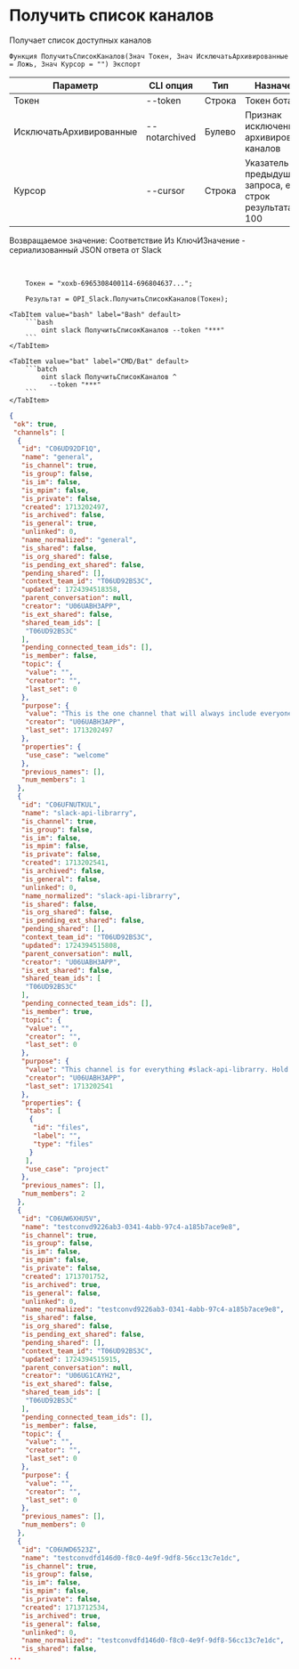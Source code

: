 ﻿---
sidebar_position: 1
---

# Получить список каналов
 Получает список доступных каналов



`Функция ПолучитьСписокКаналов(Знач Токен, Знач ИсключатьАрхивированные = Ложь, Знач Курсор = "") Экспорт`

  | Параметр | CLI опция | Тип | Назначение |
  |-|-|-|-|
  | Токен | --token | Строка | Токен бота |
  | ИсключатьАрхивированные | --notarchived | Булево | Признак исключения архивированных каналов |
  | Курсор | --cursor | Строка | Указатель из предыдущего запроса, если строк результата > 100 |

  
  Возвращаемое значение:   Соответствие Из КлючИЗначение - сериализованный JSON ответа от Slack

<br/>




```bsl title="Пример кода"
    Токен = "xoxb-6965308400114-696804637...";

    Результат = OPI_Slack.ПолучитьСписокКаналов(Токен);
```
    

 <Tabs>
  
    <TabItem value="bash" label="Bash" default>
        ```bash
            oint slack ПолучитьСписокКаналов --token "***"
        ```
    </TabItem>
  
    <TabItem value="bat" label="CMD/Bat" default>
        ```batch
            oint slack ПолучитьСписокКаналов ^
              --token "***"
        ```
    </TabItem>
</Tabs>


```json title="Результат"
{
 "ok": true,
 "channels": [
  {
   "id": "C06UD92DF1Q",
   "name": "general",
   "is_channel": true,
   "is_group": false,
   "is_im": false,
   "is_mpim": false,
   "is_private": false,
   "created": 1713202497,
   "is_archived": false,
   "is_general": true,
   "unlinked": 0,
   "name_normalized": "general",
   "is_shared": false,
   "is_org_shared": false,
   "is_pending_ext_shared": false,
   "pending_shared": [],
   "context_team_id": "T06UD92BS3C",
   "updated": 1724394518358,
   "parent_conversation": null,
   "creator": "U06UABH3APP",
   "is_ext_shared": false,
   "shared_team_ids": [
    "T06UD92BS3C"
   ],
   "pending_connected_team_ids": [],
   "is_member": false,
   "topic": {
    "value": "",
    "creator": "",
    "last_set": 0
   },
   "purpose": {
    "value": "This is the one channel that will always include everyone. It’s a great spot for announcements and team-wide conversations.",
    "creator": "U06UABH3APP",
    "last_set": 1713202497
   },
   "properties": {
    "use_case": "welcome"
   },
   "previous_names": [],
   "num_members": 1
  },
  {
   "id": "C06UFNUTKUL",
   "name": "slack-api-librarry",
   "is_channel": true,
   "is_group": false,
   "is_im": false,
   "is_mpim": false,
   "is_private": false,
   "created": 1713202541,
   "is_archived": false,
   "is_general": false,
   "unlinked": 0,
   "name_normalized": "slack-api-librarry",
   "is_shared": false,
   "is_org_shared": false,
   "is_pending_ext_shared": false,
   "pending_shared": [],
   "context_team_id": "T06UD92BS3C",
   "updated": 1724394515808,
   "parent_conversation": null,
   "creator": "U06UABH3APP",
   "is_ext_shared": false,
   "shared_team_ids": [
    "T06UD92BS3C"
   ],
   "pending_connected_team_ids": [],
   "is_member": true,
   "topic": {
    "value": "",
    "creator": "",
    "last_set": 0
   },
   "purpose": {
    "value": "This channel is for everything #slack-api-librarry. Hold meetings, share docs, and make decisions together with your team.",
    "creator": "U06UABH3APP",
    "last_set": 1713202541
   },
   "properties": {
    "tabs": [
     {
      "id": "files",
      "label": "",
      "type": "files"
     }
    ],
    "use_case": "project"
   },
   "previous_names": [],
   "num_members": 2
  },
  {
   "id": "C06UW6XHU5V",
   "name": "testconvd9226ab3-0341-4abb-97c4-a185b7ace9e8",
   "is_channel": true,
   "is_group": false,
   "is_im": false,
   "is_mpim": false,
   "is_private": false,
   "created": 1713701752,
   "is_archived": true,
   "is_general": false,
   "unlinked": 0,
   "name_normalized": "testconvd9226ab3-0341-4abb-97c4-a185b7ace9e8",
   "is_shared": false,
   "is_org_shared": false,
   "is_pending_ext_shared": false,
   "pending_shared": [],
   "context_team_id": "T06UD92BS3C",
   "updated": 1724394515915,
   "parent_conversation": null,
   "creator": "U06UG1CAYH2",
   "is_ext_shared": false,
   "shared_team_ids": [
    "T06UD92BS3C"
   ],
   "pending_connected_team_ids": [],
   "is_member": false,
   "topic": {
    "value": "",
    "creator": "",
    "last_set": 0
   },
   "purpose": {
    "value": "",
    "creator": "",
    "last_set": 0
   },
   "previous_names": [],
   "num_members": 0
  },
  {
   "id": "C06UWD6523Z",
   "name": "testconvdfd146d0-f8c0-4e9f-9df8-56cc13c7e1dc",
   "is_channel": true,
   "is_group": false,
   "is_im": false,
   "is_mpim": false,
   "is_private": false,
   "created": 1713712534,
   "is_archived": true,
   "is_general": false,
   "unlinked": 0,
   "name_normalized": "testconvdfd146d0-f8c0-4e9f-9df8-56cc13c7e1dc",
   "is_shared": false,
...
```
